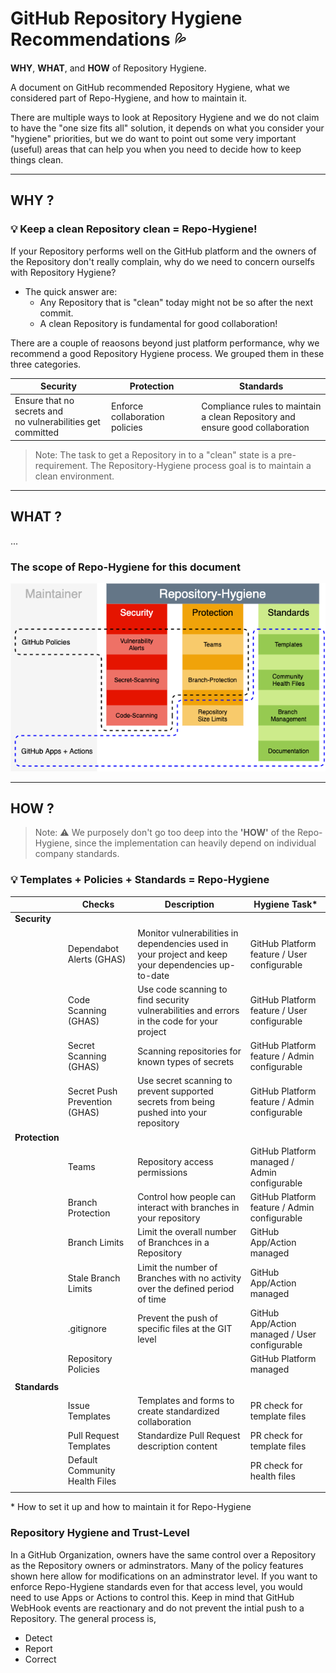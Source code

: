 # GitHub Repository Hygiene Recommendations :sweat_drops:

**WHY**, **WHAT**, and **HOW** of Repository Hygiene.

A document on GitHub recommended Repository Hygiene, what we considered part of Repo-Hygiene, and how to maintain it. 

There are multiple ways to look at Repository Hygiene and we do not claim to have the "one size fits all" solution, it depends on what you consider your "hygiene" priorities, but we do want to point out some very important (useful) areas that can help you when you need to decide how to keep things clean.

---

## WHY ? 

### :bulb: Keep a clean Repository clean = Repo-Hygiene!

If your Repository performs well on the GitHub platform and the owners of the Repository don't really complain, why do we need to concern ourselfs with Repository Hygiene? 

- The quick answer are:
  - Any Repository that is "clean" today might not be so after the next commit.
  - A clean Repository is fundamental for good collaboration!

There are a couple of reaosons beyond just platform performance, why we recommend a good Repository Hygiene process. We grouped them in these three categories.

  |Security|Protection|Standards|
  |---|---|---|
  |Ensure that no secrets and <br>no vulnerabilities get committed|Enforce collaboration policies|Compliance rules to maintain a clean Repository and<br> ensure good collaboration|

 > Note: The task to get a Repository in to a "clean" state is a pre-requirement. The Repository-Hygiene process goal is to maintain a clean environment.

---

## WHAT ? 

... 
 
### The scope of **Repo-Hygiene** for this document

  ![hygiene](images/repo-hygiene.png)

---

## HOW ?

>Note: :warning: We purposely don't go too deep into the **'HOW'** of the Repo-Hygiene, since the implementation can heavily depend on individual company standards. 

### :bulb: Templates + Policies + Standards = Repo-Hygiene

||Checks|Description|Hygiene Task*|
|---|---|---|---|
|**Security**||||
||Dependabot Alerts (GHAS)|Monitor vulnerabilities in dependencies used in your project and keep your dependencies up-to-date|GitHub Platform feature / User configurable|
||Code Scanning (GHAS)|Use code scanning to find security vulnerabilities and errors in the code for your project|GitHub Platform feature / User configurable|
||Secret Scanning (GHAS)|Scanning repositories for known types of secrets|GitHub Platform feature / Admin configurable|
||Secret Push Prevention (GHAS)|Use secret scanning to prevent supported secrets from being pushed into your repository|GitHub Platform feature / Admin configurable|
|**Protection**||||
||Teams|Repository access permissions|GitHub Platform managed / Admin configurable|
||Branch Protection|Control how people can interact with branches in your repository|GitHub Platform feature / Admin configurable|
||Branch Limits|Limit the overall number of Branchces in a Repository|GitHub App/Action managed|
||Stale Branch Limits|Limit the number of Branches with no activity over the defined period of time|GitHub App/Action managed|
||.gitignore|Prevent the push of specific files at the GIT level|GitHub App/Action managed / User configurable|
||Repository Policies||GitHub Platform managed|
|||||
|**Standards**||||
||Issue Templates|Templates and forms to create standardized collaboration|PR check for template files|
||Pull Request Templates|Standardize Pull Request description content|PR check for template files|
||Default Community Health Files||PR check for health files|
|||||


\* How to set it up and how to maintain it for Repo-Hygiene

### Repository Hygiene and Trust-Level

In a GitHub Organization, owners have the same control over a Repository as the Repository owners or adminstrators. Many of the policy features shown here allow for modifications on an adminstrator level.
If you want to enforce Repo-Hygiene standards even for that access level, you would need to use Apps or Actions to control this.
Keep in mind that GitHub WebHook events are reactionary and do not prevent the intial push to a Repository.
The general process is,

  - Detect
  - Report
  - Correct


